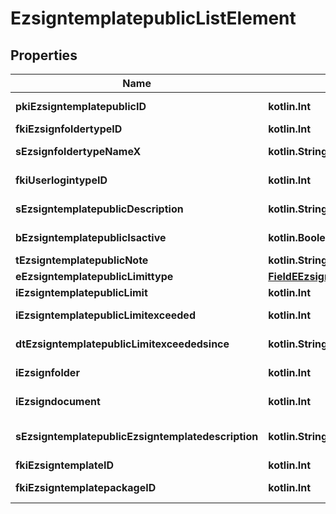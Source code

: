 
# EzsigntemplatepublicListElement

## Properties
| Name | Type | Description | Notes |
| ------------ | ------------- | ------------- | ------------- |
| **pkiEzsigntemplatepublicID** | **kotlin.Int** | The unique ID of the Ezsigntemplatepublic |  |
| **fkiEzsignfoldertypeID** | **kotlin.Int** | The unique ID of the Ezsignfoldertype. |  |
| **sEzsignfoldertypeNameX** | **kotlin.String** | The name of the Ezsignfoldertype in the language of the requester |  |
| **fkiUserlogintypeID** | **kotlin.Int** | The unique ID of the Userlogintype  Valid values:  |Value|Description|Detail| |-|-|-| |1|**Email Only**|The Ezsignsigner will receive a secure link by email| |2|**Email and phone or SMS**|The Ezsignsigner will receive a secure link by email and will need to authenticate using SMS or Phone call. **Additional fee applies**| |3|**Email and secret question**|The Ezsignsigner will receive a secure link by email and will need to authenticate using a predefined question and answer| |4|**In person only**|The Ezsignsigner will only be able to sign \&quot;In-Person\&quot; and there won&#39;t be any authentication. No email will be sent for invitation to sign. Make sure you evaluate the risk of signature denial and at minimum, we recommend you use a handwritten signature type| |5|**In person with phone or SMS**|The Ezsignsigner will only be able to sign \&quot;In-Person\&quot; and will need to authenticate using SMS or Phone call. No email will be sent for invitation to sign. **Additional fee applies**| |6|**Embedded**|The Ezsignsigner will only be able to sign in the embedded solution. No email will be sent for invitation to sign. **Additional fee applies**|   |7|**Embedded with phone or SMS**|The Ezsignsigner will only be able to sign in the embedded solution and will need to authenticate using SMS or Phone call. No email will be sent for invitation to sign. **Additional fee applies**|   |8|**No validation**|The Ezsignsigner will not receive an email and won&#39;t have to validate his connection using 2 factor. **Additional fee applies**|      |9|**Sms only**|The Ezsignsigner will not receive an email but will will need to authenticate using SMS. **Additional fee applies**|      |  |
| **sEzsigntemplatepublicDescription** | **kotlin.String** | The description of the Ezsigntemplatepublic |  |
| **bEzsigntemplatepublicIsactive** | **kotlin.Boolean** | Whether the ezsigntemplatepublic is active or not |  |
| **tEzsigntemplatepublicNote** | **kotlin.String** | The note of the Ezsigntemplatepublic |  |
| **eEzsigntemplatepublicLimittype** | [**FieldEEzsigntemplatepublicLimittype**](FieldEEzsigntemplatepublicLimittype.md) |  |  |
| **iEzsigntemplatepublicLimit** | **kotlin.Int** | The limit of the Ezsigntemplatepublic |  |
| **iEzsigntemplatepublicLimitexceeded** | **kotlin.Int** | The limitexceeded of the Ezsigntemplatepublic |  |
| **dtEzsigntemplatepublicLimitexceededsince** | **kotlin.String** | The limitexceededsince of the Ezsigntemplatepublic |  |
| **iEzsignfolder** | **kotlin.Int** | The total number of Ezsignfolders using the Ezsigntemplatepublic |  |
| **iEzsigndocument** | **kotlin.Int** | The total number of Ezsigndocuments using the Ezsigntemplatepublic |  |
| **sEzsigntemplatepublicEzsigntemplatedescription** | **kotlin.String** | The Ezsigntemplate/Ezsigntemplatepackage description |  |
| **fkiEzsigntemplateID** | **kotlin.Int** | The unique ID of the Ezsigntemplate |  [optional] |
| **fkiEzsigntemplatepackageID** | **kotlin.Int** | The unique ID of the Ezsigntemplatepackage |  [optional] |



